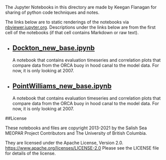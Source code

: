 The Jupyter Notebooks in this directory are made by Keegan Flanagan
for sharing of python code techniques and notes.

The links below are to static renderings of the notebooks via
[nbviewer.jupyter.org](https://nbviewer.jupyter.org/).
Descriptions under the links below are from the first cell of the notebooks
(if that cell contains Markdown or raw text).

* ## [Dockton_new_base.ipynb](https://nbviewer.jupyter.org/github/SalishSeaCast/analysis-keegan/blob/master/notebooks/Evaluations/Continuous_Timeseries/King_County/Daily_Timeseries/Dockton_new_base.ipynb)  
    
    A notebook that contains evaluation timeseries and correlation plots that compare data from the ORCA buoy in hood canal to the model data. For now, it is only looking at 2007. 

* ## [PointWilliams_new_base.ipynb](https://nbviewer.jupyter.org/github/SalishSeaCast/analysis-keegan/blob/master/notebooks/Evaluations/Continuous_Timeseries/King_County/Daily_Timeseries/PointWilliams_new_base.ipynb)  
    
    A notebook that contains evaluation timeseries and correlation plots that compare data from the ORCA buoy in hood canal to the model data. For now, it is only looking at 2007. 


##License

These notebooks and files are copyright 2013-2021
by the Salish Sea MEOPAR Project Contributors
and The University of British Columbia.

They are licensed under the Apache License, Version 2.0.
https://www.apache.org/licenses/LICENSE-2.0
Please see the LICENSE file for details of the license.
